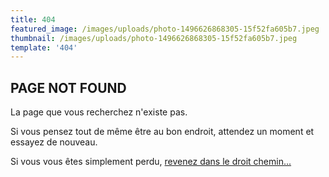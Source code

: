 ```yaml
---
title: 404
featured_image: /images/uploads/photo-1496626868305-15f52fa605b7.jpeg
thumbnail: /images/uploads/photo-1496626868305-15f52fa605b7.jpeg
template: '404'
---
```

## PAGE NOT FOUND

La page que vous recherchez n'existe pas.

Si vous pensez tout de même être au bon endroit, attendez un moment et essayez de nouveau.

Si vous vous êtes simplement perdu, [revenez dans le droit chemin...](/)
